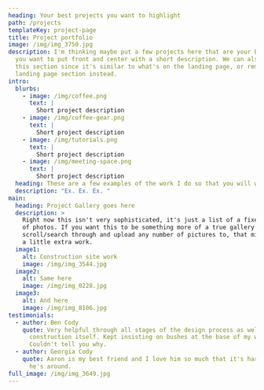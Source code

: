 ```yaml
---
heading: Your best projects you want to highlight
path: /projects
templateKey: project-page
title: Project portfolio
image: /img/img_3750.jpg
description: I'm thinking maybe put a few projects here that are your best work
  you want to put front and center with a short description. We can also skip
  this section since it's similar to what's on the landing page, or remove the
  landing page section instead.
intro:
  blurbs:
    - image: /img/coffee.png
      text: |
        Short project description
    - image: /img/coffee-gear.png
      text: |
        Short project description
    - image: /img/tutorials.png
      text: |
        Short project description
    - image: /img/meeting-space.png
      text: |
        Short project description
  heading: These are a few examples of the work I do so that you will want to hire me.
  description: "Ex. Ex. Ex. "
main:
  heading: Project Gallery goes here
  description: >
    Right now this isn't very sophisticated, it's just a list of a fixed number
    of photos. If you want this to be something more of a true gallery you can
    scroll/search through and upload any number of pictures to, that might take
    a little extra work.
  image1:
    alt: Construction site work
    image: /img/img_3544.jpg
  image2:
    alt: Same here
    image: /img/img_0228.jpg
  image3:
    alt: And here
    image: /img/img_8106.jpg
testimonials:
  - author: Ben Cody
    quote: Very helpful through all stages of the design process as well as
      construction itself. Kept insisting on bushes at the base of my walkway.
      Couldn't tell you why.
  - author: Georgia Cody
    quote: Aaron is my best friend and I love him so much that it's hard to pee when
      he's around.
full_image: /img/img_3649.jpg
---
```

